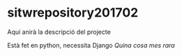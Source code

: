 # sitwrepository201702

Aquí anirà la descripció del projecte

Està fet en python, necessita Django
*Quina cosa mes rara*
